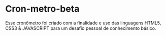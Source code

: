 # Cron-metro-beta
Esse cronômetro foi criado com a finalidade  e uso das linguagens HTML5, CSS3 &amp; JAVASCRIPT para um desafio pessoal de conhecimento básico.
